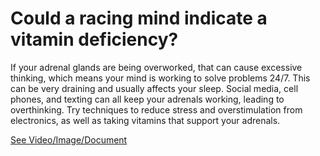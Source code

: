 # Could a racing mind indicate a vitamin deficiency?

If your adrenal glands are being overworked, that can cause excessive thinking, which means your mind is working to solve problems 24/7. This can be very draining and usually affects your sleep. Social media, cell phones, and texting can all keep your adrenals working, leading to overthinking. Try techniques to reduce stress and overstimulation from electronics, as well as taking vitamins that support your adrenals.

 [See Video/Image/Document](https://hls-player.drberg.com/asset?path=migrated-assets/excessive-thinking-focus-adrenal-function-explained-by-drberg)